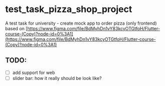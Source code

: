 # test_task_pizza_shop_project

A test task for university - create mock app to order pizza (only frontend)
based on [https://www.figma.com/file/BdMyhDn1vY83kcyOTGtfoH/Flutter-course-(Copy)?node-id=0%3A1](https://www.figma.com/file/BdMyhDn1vY83kcyOTGtfoH/Flutter-course-(Copy)?node-id=0%3A1)

## TODO:
- [ ] add support for web
- [ ] slider bar: how it really should be look like?
